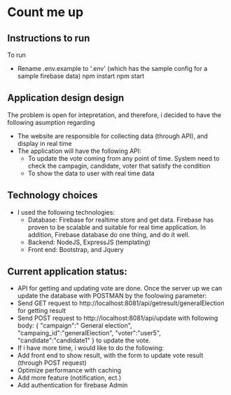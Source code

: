 # Count me up

## Instructions to run 

To run
  - Rename .env.example  to '.env' (which has the sample config for a sample firebase data)
    npm instart
    npm start

## Application design design

The problem is open for intepretation, and therefore, i decided to have the following asumption regarding

  - The website are responsible for collecting data (through API), and display in real time
  - The application will have the following API:
    - To update the vote coming from any point of time. System need to check the campagin, candidate, voter that satisfy the condition
    - To show the data to user with real time data

## Technology choices
  - I used the following technologies:
     - Database: Firebase for realtime store and get data. Firebase has proven to be scalable and suitable for real time application. In addition, Firebase database do one thing, and do it well.
     - Backend: NodeJS, ExpressJS (templating) 
     - Front end: Bootstrap, and Jquery

## Current application status:
  - API for getting and updating vote are done. Once the server up we can update the database with POSTMAN by the foolowing parameter:
   - Send GET request to http://localhost:8081/api/getresult/generalElection for getting result
   - Send POST request to http://localhost:8081/api/update with following body: 
                {
                    "campaign":" General election",
                    "campaing_id":"generalElection",
                    "voter":"user5",
                    "candidate":"candidate1"
                }
    to update the vote.
  - If i have more time, i would like to do the following:
   - Add front end to show result, with the form to update vote result (through POST request)
   - Optimize performance with caching
   - Add more feature (notification, ect.)
   - Add authentication for firebase Admin